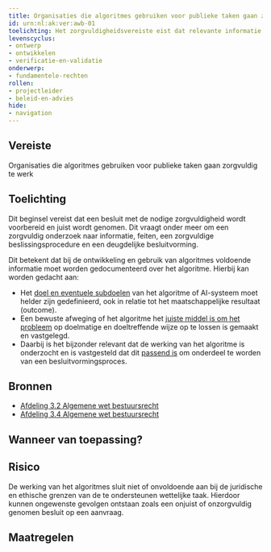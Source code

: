```yaml
---
title: Organisaties die algoritmes gebruiken voor publieke taken gaan zorgvuldig te werk
id: urn:nl:ak:ver:awb-01
toelichting: Het zorgvuldigheidsvereiste eist dat relevante informatie wordt meegewogen om tot een juist besluit te komen. 
levenscyclus: 
- ontwerp
- ontwikkelen
- verificatie-en-validatie
onderwerp:
- fundamentele-rechten
rollen:
- projectleider
- beleid-en-advies
hide:
- navigation
---
```


<!-- tags -->

## Vereiste

Organisaties die algoritmes gebruiken voor publieke taken gaan zorgvuldig te werk

## Toelichting 

Dit beginsel vereist dat een besluit met de nodige zorgvuldigheid wordt voorbereid en juist wordt genomen.
Dit vraagt onder meer om een zorgvuldig onderzoek naar informatie, feiten, een zorgvuldige beslissingsprocedure en een deugdelijke besluitvorming. 

Dit betekent dat bij de ontwikkeling en gebruik van algoritmes voldoende informatie moet worden gedocumenteerd over het algoritme. Hierbij kan worden gedacht aan:
- Het [doel en eventuele subdoelen](1-pba-01-formuleren-probleemdefinitie.md) van het algoritme of AI-systeem moet helder zijn gedefinieerd, ook in relatie tot het maatschappelijke resultaat (outcome).
- Een bewuste afweging of het algoritme het [juiste middel is om het probleem](1-pba-01-formuleren-probleemdefinitie) op doelmatige en doeltreffende wijze op te lossen is gemaakt en vastgelegd. 
- Daarbij is het bijzonder relevant dat de werking van het algoritme is onderzocht en is vastgesteld dat dit [passend is](5-ver-03-functioneren-in-lijn-met-doeleinden.md) om onderdeel te worden van een besluitvormingsproces.  


## Bronnen 

- [Afdeling 3.2 Algemene wet bestuursrecht](https://wetten.overheid.nl/jci1.3:c:BWBR0005537&hoofdstuk=3&afdeling=3.2&z=2024-05-01&g=2024-05-01)
- [Afdeling 3.4 Algemene wet bestuursrecht](https://wetten.overheid.nl/jci1.3:c:BWBR0005537&hoofdstuk=3&afdeling=3.4&z=2024-05-01&g=2024-05-01)

## Wanneer van toepassing? 
<!-- tags-ai-act --> 


## Risico 

De werking van het algoritmes sluit niet of onvoldoende aan bij de juridische en ethische grenzen van de te ondersteunen wettelijke taak.
Hierdoor kunnen ongewenste gevolgen ontstaan zoals een onjuist of onzorgvuldig genomen besluit op een aanvraag.

## Maatregelen 

<!-- list_maatregelen vereiste/awb-1-zorgvuldigheidsbeginsel no-search no-onderwerp no-rol no-levenscyclus no-search no-onderwerp no-rol no-levenscyclus -->
